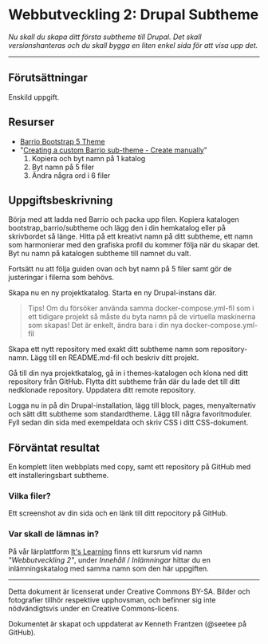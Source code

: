 # Webbutveckling 2: Drupal Subtheme

_Nu skall du skapa ditt första subtheme till Drupal. Det skall versionshanteras och du skall bygga en liten enkel sida för att visa upp det._

---

## Förutsättningar

Enskild uppgift. 

## Resurser

* [Barrio Bootstrap 5 Theme](https://www.drupal.org/project/bootstrap_barrio)   
* "[Creating a custom Barrio sub-theme - Create manually](https://www.drupal.org/docs/8/themes/barrio-bootstrap-4-drupal-89-theme/bootstrap-barrio-installation/creating-a-custom-barrio-sub-theme#s-create-manually)"  
  1) Kopiera och byt namn på 1 katalog   
  2) Byt namn på 5 filer   
  3) Ändra några ord i 6 filer   

## Uppgiftsbeskrivning

Börja med att ladda ned Barrio och packa upp filen. Kopiera katalogen bootstrap_barrio/subtheme och lägg den i din hemkatalog eller på skrivbordet så länge. Hitta på ett kreativt namn på ditt subtheme, ett namn som harmonierar med den grafiska profil du kommer följa när du skapar det. Byt nu namn på katalogen subtheme till namnet du valt. 

Fortsätt nu att följa guiden ovan och byt namn på 5 filer samt gör de justeringar i filerna som behövs. 

Skapa nu en ny projektkatalog. Starta en ny Drupal-instans där. 

> Tips! Om du försöker använda samma docker-compose.yml-fil som i ett tidigare projekt så måste du byta namn på de virtuella maskinerna som skapas! Det är enkelt, ändra bara i din nya docker-compose.yml-fil

Skapa ett nytt repository med exakt ditt subtheme namn som repository-namn. Lägg till en README.md-fil och beskriv ditt projekt. 

Gå till din nya projektkatalog, gå in i themes-katalogen och klona ned ditt repository från GitHub. Flytta ditt subtheme från där du lade det till ditt nedklonade repository. Uppdatera ditt remote repository.  

Logga nu in på din Drupal-installation, lägg till block, pages, menyalternativ och sätt ditt subtheme som standardtheme. Lägg till några favoritmoduler. Fyll sedan din sida med exempeldata och skriv CSS i ditt CSS-dokument. 

## Förväntat resultat

En komplett liten webbplats med copy, samt ett repository på GitHub med ett installeringsbart subtheme. 

### Vilka filer?

Ett screenshot av din sida och en länk till ditt repocitory på GitHub.  

### Var skall de lämnas in?

På vår lärplattform [It's Learning](https://stenungsund.itslearning.com/) finns ett kursrum vid namn _"Webbutveckling 2"_, under _Innehåll_ / _Inlämningar_ hittar du en inlämningskatalog med samma namn som den här uppgiften.  

---

Detta dokument är licenserat under Creative Commons BY-SA. Bilder och fotografier tillhör respektive upphovsman, och befinner sig inte nödvändigtsvis under en Creative Commons-licens.

Dokumentet är skapat och uppdaterat av Kenneth Frantzen (@seetee på GitHub).
